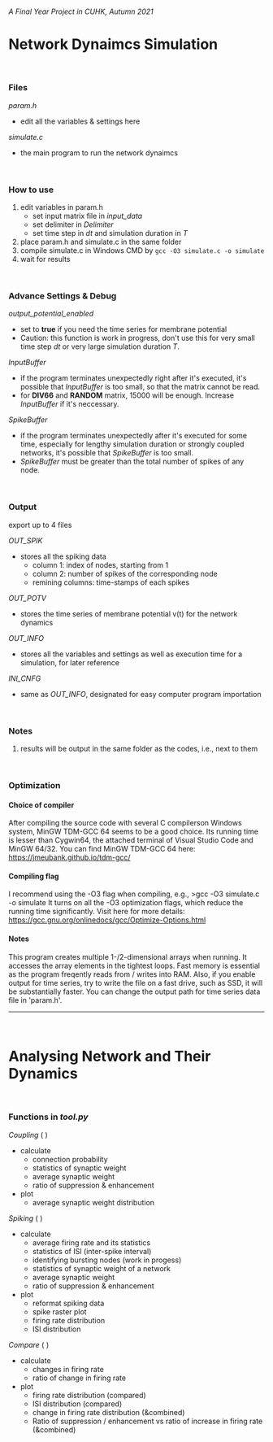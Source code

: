 ###### A Final Year Project in CUHK, Autumn 2021

# Network Dynaimcs Simulation

</br>

### **Files**

_param.h_
- edit all the variables & settings here

_simulate.c_
- the main program to run the network dynaimcs

</br>

### **How to use**
1. edit variables in param.h
   - set input matrix file in _input_data_
   - set delimiter in _Delimiter_
   - set time step in _dt_ and simulation duration in _T_
3. place param.h and simulate.c in the same folder
4. compile simulate.c in Windows CMD by ```gcc -O3 simulate.c -o simulate```
5. wait for results

</br>

### **Advance Settings & Debug**
_output_potential_enabled_
- set to **true** if you need the time series for membrane potential
- Caution: this function is work in progress, don't use this for very small time step _dt_ or very large simulation duration _T_.

_InputBuffer_
- if the program terminates unexpectedly right after it's executed, it's possible that _InputBuffer_ is too small, so that the matrix cannot be read.
- for **DIV66** and **RANDOM** matrix, 15000 will be enough. Increase _InputBuffer_ if it's neccessary.

_SpikeBuffer_
- if the program terminates unexpectedly after it's executed for some time, especially for lengthy simulation duration or strongly coupled networks, it's possible that _SpikeBuffer_ is too small.
- _SpikeBuffer_ must be greater than the total number of spikes of any node.

</br>

### **Output**
export up to 4 files

_OUT_SPIK_
- stores all the spiking data
  - column 1: index of nodes, starting from 1
  - column 2: number of spikes of the corresponding node
  - remining columns: time-stamps of each spikes

_OUT_POTV_
- stores the time series of membrane potential v(t) for the network dynamics

_OUT_INFO_
- stores all the variables and settings as well as execution time for a simulation, for later reference

_INI_CNFG_
- same as _OUT_INFO_, designated for easy computer program importation

</br>

### **Notes**
1. results will be output in the same folder as the codes, i.e., next to them

</br>

### **Optimization**

#### Choice of compiler
After compiling the source code with several C compilerson Windows system, MinGW TDM-GCC 64 seems to be a good choice. Its running time is lesser than Cygwin64, the attached terminal of Visual Studio Code and MinGW 64/32.
You can find MinGW TDM-GCC 64 here: https://jmeubank.github.io/tdm-gcc/

#### Compiling flag
I recommend using the -O3 flag when compiling, e.g., >gcc -O3 simulate.c -o simulate
It turns on all the -O3 optimization flags, which reduce the running time significantly.
Visit here for more details: https://gcc.gnu.org/onlinedocs/gcc/Optimize-Options.html

#### Notes
This program creates multiple 1-/2-dimensional arrays when running. It accesses the array elements in the tightest loops. Fast memory is essential as the program freqently reads from / writes into RAM.
Also, if you enable output for time series, try to write the file on a fast drive, such as SSD, it will be substantially faster. You can change the output path for time series data file in 'param.h'.

___

</br>

# Analysing Network and Their Dynamics

</br>

### **Functions in _tool.py_**

_Coupling_ ( )
- calculate
  - connection probability
  - statistics of synaptic weight
  - average synaptic weight
  - ratio of suppression & enhancement
- plot
  - average synaptic weight distribution

_Spiking_ ( )
- calculate
  - average firing rate and its statistics
  - statistics of ISI (inter-spike interval)
  - identifying bursting nodes (work in progess)
  - statistics of synaptic weight of a network
  - average synaptic weight
  - ratio of suppression & enhancement
- plot
  - reformat spiking data
  - spike raster plot
  - firing rate distribution
  - ISI distribution

_Compare_ ( )
- calculate
  - changes in firing rate
  - ratio of change in firing rate
- plot
  - firing rate distribution (compared)
  - ISI distribution (compared)
  - change in firing rate distribution (&combined)
  - Ratio of suppression / enhancement vs ratio of increase in firing rate (&combined)
